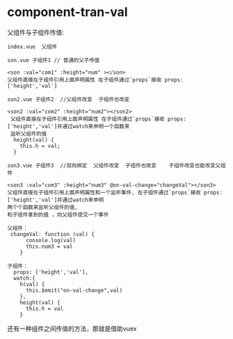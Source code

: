 # component-tran-val
父组件与子组件传值: 

    index.vue  父组件
    
    son.vue 子组件1 // 普通的父子传值
    
    <son :val="com1" :height="num" ></son>
    父组件直接在子组件引用上面声明属性 在子组件通过`props`接收 props:['height','val']
    
    son2.vue 子组件2  //父组件改变  子组件也改变
    
    <son2 :val="com2" :height="num2"></son2>
     父组件直接在子组件引用上面声明属性 在子组件通过`props`接收 props:['height','val']并通过watch来申明一个函数来
     监听父组件的值
      height(val) {
        this.h = val;
      }
    
    son3.vue 子组件3  //双向绑定  父组件改变  子组件也改变    子组件改变也能改变父组件
    
    <son3 :val="com3" :height="num3" @on-val-change="changeVal"></son3>
    父组件直接在子组件引用上面声明属性和一个监听事件, 在子组件通过`props`接收 props:['height','val']并通过watch来申明
    两个个函数来监听父组件的值,
    和子组件拿到的值 ，向父组件提交一个事件
    
    父组件：
     changeVal: function (val) {
          console.log(val)
          this.num3 = val
        }
    
    子组件：
      props: ['height','val'],
      watch:{
        h(val) {
          this.$emit("on-val-change",val)
        },
        height(val) {
          this.h = val
        }
        
还有一种组件之间传值的方法，那就是借助vuex
